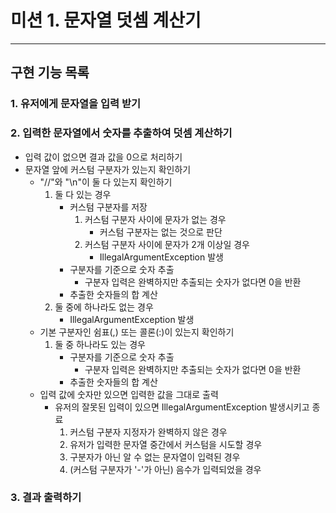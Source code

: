 # 미션 1. 문자열 덧셈 계산기

---

## 구현 기능 목록

### 1. 유저에게 문자열을 입력 받기

### 2. 입력한 문자열에서 숫자를 추출하여 덧셈 계산하기

- 입력 값이 없으면 결과 값을 0으로 처리하기
- 문자열 앞에 커스텀 구분자가 있는지 확인하기
    - "//"와 "\n"이 둘 다 있는지 확인하기
        1. 둘 다 있는 경우
            - 커스텀 구분자를 저장
                1. 커스텀 구분자 사이에 문자가 없는 경우
                    - 커스텀 구분자는 없는 것으로 판단
                2. 커스텀 구분자 사이에 문자가 2개 이상일 경우
                    - IllegalArgumentException 발생
            - 구분자를 기준으로 숫자 추출
                - 구분자 입력은 완벽하지만 추출되는 숫자가 없다면 0을 반환
            - 추출한 숫자들의 합 계산
        2. 둘 중에 하나라도 없는 경우
            - IllegalArgumentException 발생
    - 기본 구분자인 쉼표(,) 또는 콜론(:)이 있는지 확인하기
        1. 둘 중 하나라도 있는 경우
            - 구분자를 기준으로 숫자 추출
                - 구분자 입력은 완벽하지만 추출되는 숫자가 없다면 0을 반환
            - 추출한 숫자들의 합 계산
    - 입력 값에 숫자만 있으면 입력한 값을 그대로 출력
        - 유저의 잘못된 입력이 있으면 IllegalArgumentException 발생시키고 종료
            1. 커스텀 구분자 지정자가 완벽하지 않은 경우
            2. 유저가 입력한 문자열 중간에서 커스텀을 시도할 경우
            3. 구분자가 아닌 알 수 없는 문자열이 입력된 경우
            4. (커스텀 구분자가 '-'가 아닌) 음수가 입력되었을 경우

### 3. 결과 출력하기